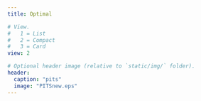 ```yaml
---
title: Optimal

# View.
#   1 = List
#   2 = Compact
#   3 = Card
view: 2

# Optional header image (relative to `static/img/` folder).
header:
  caption: "pits"
  image: "PITSnew.eps"
---
```

